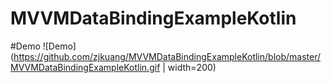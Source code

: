 # MVVMDataBindingExampleKotlin

#Demo
![Demo](https://github.com/zjkuang/MVVMDataBindingExampleKotlin/blob/master/MVVMDataBindingExampleKotlin.gif | width=200)
